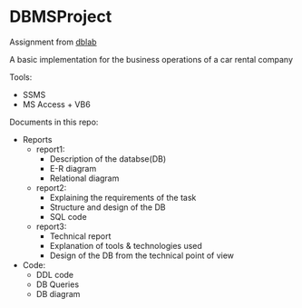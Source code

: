 # DBMSProject

Assignment from [dblab](http://web.dbnet.ntua.gr/en/home.html)

A basic implementation for the business operations of a car rental company

Tools:
* SSMS
* MS Access + VB6

Documents in this repo:
* Reports 
    * report1:
        * Description of the databse(DB)
        * E-R diagram
        * Relational diagram
    * report2:
        * Explaining the requirements of the task
        * Structure and design of the DB
        * SQL code
    * report3:
        * Technical report
        * Explanation of tools & technologies used
        * Design of the DB from the technical point of view
* Code:
  * DDL code
  * DB Queries
  * DB diagram


